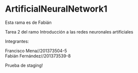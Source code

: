 # ArtificialNeuralNetwork1

Esta rama es de Fabián

Tarea 2 del ramo Introducción a las redes neuronales artificiales

Integrantes:  

Francisco Mena//201373504-5  
Fabián Fernández//201373539-8

Prueba de staging!


